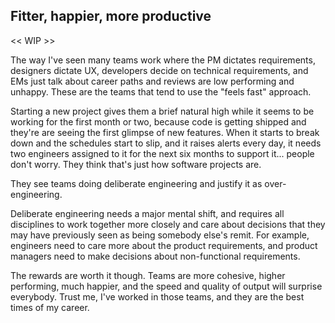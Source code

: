 

## Fitter, happier, more productive

<< WIP >>

The way I've seen many teams work where the PM dictates requirements, designers dictate UX, developers decide on technical requirements, and EMs just talk about career paths and reviews are low performing and unhappy. These are the teams that tend to use the "feels fast" approach.

Starting a new project gives them a brief natural high while it seems to be working for the first month or two, because code is getting shipped and they're are seeing the first glimpse of new features. When it starts to break down and the schedules start to slip, and it raises alerts every day, it needs two engineers assigned to it for the next six months to support it... people don't worry. They think that's just how software projects are.

They see teams doing deliberate engineering and justify it as over-engineering.

Deliberate engineering needs a major mental shift, and requires all disciplines to work together more closely and care about decisions that they may have previously seen as being somebody else's remit. For example, engineers need to care more about the product requirements, and product managers need to make decisions about non-functional requirements.

The rewards are worth it though. Teams are more cohesive, higher performing, much happier, and the speed and quality of output will surprise everybody. Trust me, I've worked in those teams, and they are the best times of my career.
